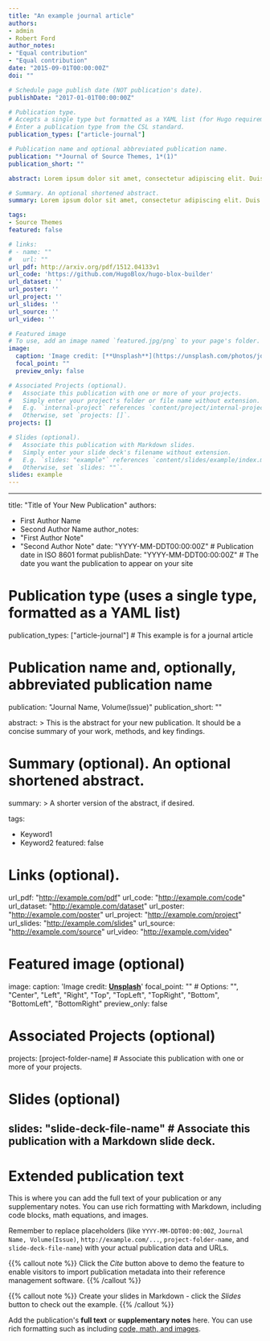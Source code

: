 ```yaml
---
title: "An example journal article"
authors:
- admin
- Robert Ford
author_notes:
- "Equal contribution"
- "Equal contribution"
date: "2015-09-01T00:00:00Z"
doi: ""

# Schedule page publish date (NOT publication's date).
publishDate: "2017-01-01T00:00:00Z"

# Publication type.
# Accepts a single type but formatted as a YAML list (for Hugo requirements).
# Enter a publication type from the CSL standard.
publication_types: ["article-journal"]

# Publication name and optional abbreviated publication name.
publication: "*Journal of Source Themes, 1*(1)"
publication_short: ""

abstract: Lorem ipsum dolor sit amet, consectetur adipiscing elit. Duis posuere tellus ac convallis placerat. Proin tincidunt magna sed ex sollicitudin condimentum. Sed ac faucibus dolor, scelerisque sollicitudin nisi. Cras purus urna, suscipit quis sapien eu, pulvinar tempor diam. Quisque risus orci, mollis id ante sit amet, gravida egestas nisl. Sed ac tempus magna. Proin in dui enim. Donec condimentum, sem id dapibus fringilla, tellus enim condimentum arcu, nec volutpat est felis vel metus. Vestibulum sit amet erat at nulla eleifend gravida.

# Summary. An optional shortened abstract.
summary: Lorem ipsum dolor sit amet, consectetur adipiscing elit. Duis posuere tellus ac convallis placerat. Proin tincidunt magna sed ex sollicitudin condimentum.

tags:
- Source Themes
featured: false

# links:
# - name: ""
#   url: ""
url_pdf: http://arxiv.org/pdf/1512.04133v1
url_code: 'https://github.com/HugoBlox/hugo-blox-builder'
url_dataset: ''
url_poster: ''
url_project: ''
url_slides: ''
url_source: ''
url_video: ''

# Featured image
# To use, add an image named `featured.jpg/png` to your page's folder. 
image:
  caption: 'Image credit: [**Unsplash**](https://unsplash.com/photos/jdD8gXaTZsc)'
  focal_point: ""
  preview_only: false

# Associated Projects (optional).
#   Associate this publication with one or more of your projects.
#   Simply enter your project's folder or file name without extension.
#   E.g. `internal-project` references `content/project/internal-project/index.md`.
#   Otherwise, set `projects: []`.
projects: []

# Slides (optional).
#   Associate this publication with Markdown slides.
#   Simply enter your slide deck's filename without extension.
#   E.g. `slides: "example"` references `content/slides/example/index.md`.
#   Otherwise, set `slides: ""`.
slides: example
---
```




---
title: "Title of Your New Publication"
authors:
- First Author Name
- Second Author Name
author_notes:
- "First Author Note"
- "Second Author Note"
date: "YYYY-MM-DDT00:00:00Z" # Publication date in ISO 8601 format
publishDate: "YYYY-MM-DDT00:00:00Z" # The date you want the publication to appear on your site

# Publication type (uses a single type, formatted as a YAML list)
publication_types: ["article-journal"] # This example is for a journal article

# Publication name and, optionally, abbreviated publication name
publication: "Journal Name, Volume(Issue)"
publication_short: ""

abstract: >
  This is the abstract for your new publication. It should be a concise summary of your work, methods, and key findings.

# Summary (optional). An optional shortened abstract.
summary: >
  A shorter version of the abstract, if desired.

tags:
- Keyword1
- Keyword2
featured: false

# Links (optional).
url_pdf: "http://example.com/pdf"
url_code: "http://example.com/code"
url_dataset: "http://example.com/dataset"
url_poster: "http://example.com/poster"
url_project: "http://example.com/project"
url_slides: "http://example.com/slides"
url_source: "http://example.com/source"
url_video: "http://example.com/video"

# Featured image (optional)
image:
  caption: 'Image credit: [**Unsplash**](https://unsplash.com/photos/jdD8gXaTZsc)'
  focal_point: "" # Options: "", "Center", "Left", "Right", "Top", "TopLeft", "TopRight", "Bottom", "BottomLeft", "BottomRight"
  preview_only: false

# Associated Projects (optional)
projects: [project-folder-name] # Associate this publication with one or more of your projects.

# Slides (optional)
slides: "slide-deck-file-name" # Associate this publication with a Markdown slide deck.
---

# Extended publication text

This is where you can add the full text of your publication or any supplementary notes. You can use rich formatting with Markdown, including code blocks, math equations, and images.

Remember to replace placeholders (like `YYYY-MM-DDT00:00:00Z`, `Journal Name, Volume(Issue)`, `http://example.com/...`, `project-folder-name`, and `slide-deck-file-name`) with your actual publication data and URLs.




{{% callout note %}}
Click the *Cite* button above to demo the feature to enable visitors to import publication metadata into their reference management software.
{{% /callout %}}

{{% callout note %}}
Create your slides in Markdown - click the *Slides* button to check out the example.
{{% /callout %}}

Add the publication's **full text** or **supplementary notes** here. You can use rich formatting such as including [code, math, and images](https://docs.hugoblox.com/content/writing-markdown-latex/).
